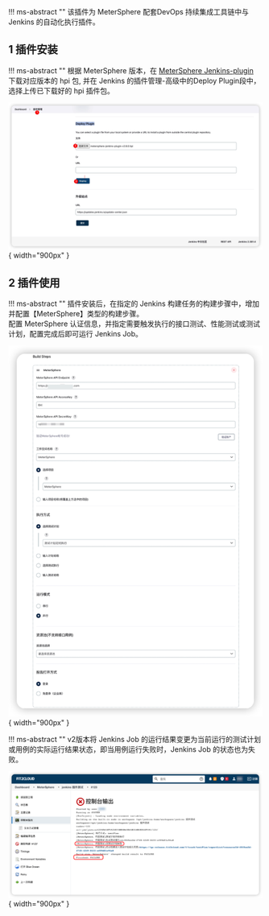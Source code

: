 !!! ms-abstract ""
     该插件为 MeterSphere 配套DevOps 持续集成工具链中与 Jenkins 的自动化执行插件。

## 1 插件安装
!!! ms-abstract ""
    根据 MeterSphere 版本，在 [MeterSphere Jenkins-plugin](https://github.com/metersphere/jenkins-plugin/releases)  下载对应版本的 hpi 包, 并在 Jenkins 的插件管理-高级中的Deploy Plugin段中，选择上传已下载好的 hpi 插件包。

![Jenkins_plugin](../../img/user_manual/plugin_use/jenkins_plugin/jenkins_plugin_install.png){ width="900px" }

## 2 插件使用
!!! ms-abstract ""
    插件安装后，在指定的 Jenkins 构建任务的构建步骤中，增加并配置【MeterSphere】类型的构建步骤。<br>
    配置 MeterSphere 认证信息，并指定需要触发执行的接口测试、性能测试或测试计划，配置完成后即可运行 Jenkins Job。

![Jenkins_plugin](../../img/user_manual/plugin_use/jenkins_plugin/MeterSphere-Jenkins-config.png){ width="900px" }

!!! ms-abstract ""
    v2版本将 Jenkins Job 的运行结果变更为当前运行的测试计划或用例的实际运行结果状态，即当用例运行失败时，Jenkins Job 的状态也为失败。

![Jenkins_plugin](../../img/user_manual/plugin_use/jenkins_plugin/add_jenkins_3.png){ width="900px" }
